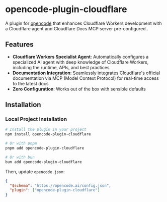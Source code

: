 # opencode-plugin-cloudflare

A plugin for [opencode](https://opencode.ai) that enhances Cloudflare Workers development with a Cloudflare agent and Cloudflare Docs MCP server pre-configured..

## Features

- **Cloudflare Workers Specialist Agent**: Automatically configures a specialized AI agent with deep knowledge of Cloudflare Workers, including the runtime, APIs, and best practices
- **Documentation Integration**: Seamlessly integrates Cloudflare's official documentation via MCP (Model Context Protocol) for real-time access to the latest docs
- **Zero Configuration**: Works out of the box with sensible defaults

## Installation

### Local Project Installation

```bash
# Install the plugin in your project
npm install opencode-plugin-cloudflare

# Or with pnpm
pnpm add opencode-plugin-cloudflare

# Or with bun
bun add opencode-plugin-cloudflare
```

Then, update `opencode.json`:

```json
{
  "$schema": "https://opencode.ai/config.json",
  "plugin": ["opencode-plugin-cloudflare"]
}
```
